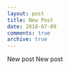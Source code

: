 ```yaml
---
layout: post
title: New Post
date: 2018-07-09
comments: true
archive: true
---
```

New post New post